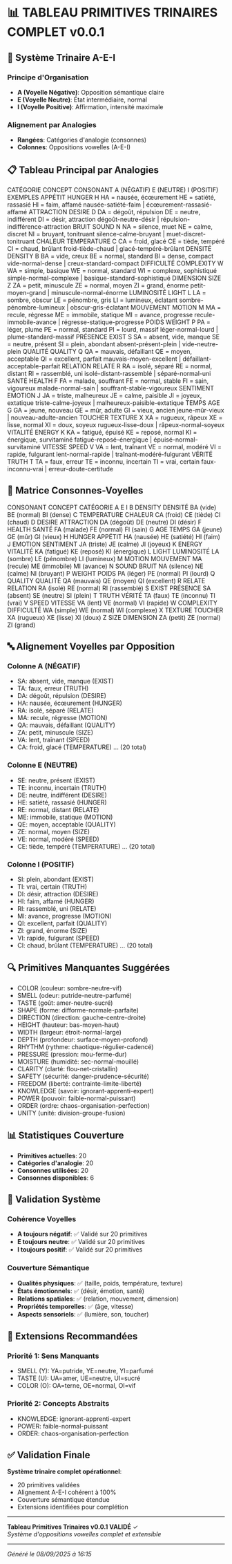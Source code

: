 # 📊 TABLEAU PRIMITIVES TRINAIRES COMPLET v0.0.1

## 🎯 **Système Trinaire A-E-I**

### **Principe d'Organisation**
- **A (Voyelle Négative)**: Opposition sémantique claire
- **E (Voyelle Neutre)**: État intermédiaire, normal
- **I (Voyelle Positive)**: Affirmation, intensité maximale

### **Alignement par Analogies**
- **Rangées**: Catégories d'analogie (consonnes)
- **Colonnes**: Oppositions vowelles (A-E-I)

## 📋 **Tableau Principal par Analogies**

 CATÉGORIE     CONCEPT CONSONANT               A (NÉGATIF)               E (NEUTRE)                 I (POSITIF)                                                EXEMPLES
   APPÉTIT      HUNGER         H   HA = nausée, écœurement   HE = satiété, rassasié           HI = faim, affamé        nausée-satiété-faim | écœurement-rassasié-affamé
ATTRACTION      DESIRE         D    DA = dégoût, répulsion DE = neutre, indifférent      DI = désir, attraction dégoût-neutre-désir | répulsion-indifférence-attraction
     BRUIT       SOUND         N        NA = silence, muet      NE = calme, discret    NI = bruyant, tonitruant         silence-calme-bruyant | muet-discret-tonitruant
   CHALEUR TEMPERATURE         C         CA = froid, glacé      CE = tiède, tempéré         CI = chaud, brûlant               froid-tiède-chaud | glacé-tempéré-brûlant
   DENSITÉ     DENSITY         B          BA = vide, creux    BE = normal, standard         BI = dense, compact              vide-normal-dense | creux-standard-compact
DIFFICULTÉ  COMPLEXITY         W      WA = simple, basique    WE = normal, standard  WI = complexe, sophistiqué   simple-normal-complexe | basique-standard-sophistiqué
 DIMENSION        SIZE         Z     ZA = petit, minuscule       ZE = normal, moyen          ZI = grand, énorme             petit-moyen-grand | minuscule-normal-énorme
LUMINOSITÉ       LIGHT         L       LA = sombre, obscur      LE = pénombre, gris     LI = lumineux, éclatant         sombre-pénombre-lumineux | obscur-gris-éclatant
 MOUVEMENT      MOTION         M     MA = recule, régresse  ME = immobile, statique      MI = avance, progresse    recule-immobile-avance | régresse-statique-progresse
     POIDS      WEIGHT         P         PA = léger, plume    PE = normal, standard          PI = lourd, massif              léger-normal-lourd | plume-standard-massif
  PRÉSENCE       EXIST         S SA = absent, vide, manque     SE = neutre, présent        SI = plein, abondant                absent-présent-plein | vide-neutre-plein
   QUALITÉ     QUALITY         Q  QA = mauvais, défaillant   QE = moyen, acceptable     QI = excellent, parfait mauvais-moyen-excellent | défaillant-acceptable-parfait
  RELATION      RELATE         R        RA = isolé, séparé     RE = normal, distant         RI = rassemblé, uni             isolé-distant-rassemblé | séparé-normal-uni
     SANTÉ      HEALTH         F    FA = malade, souffrant      FE = normal, stable        FI = sain, vigoureux         malade-normal-sain | souffrant-stable-vigoureux
 SENTIMENT     EMOTION         J   JA = triste, malheureux     JE = calme, paisible      JI = joyeux, extatique     triste-calme-joyeux | malheureux-paisible-extatique
     TEMPS         AGE         G       GA = jeune, nouveau         GE = mûr, adulte          GI = vieux, ancien                 jeune-mûr-vieux | nouveau-adulte-ancien
   TOUCHER     TEXTURE         X      XA = rugueux, râpeux       XE = lisse, normal           XI = doux, soyeux               rugueux-lisse-doux | râpeux-normal-soyeux
  VITALITÉ      ENERGY         K      KA = fatigué, épuisé      KE = reposé, normal KI = énergique, survitaminé    fatigué-reposé-énergique | épuisé-normal-survitaminé
   VITESSE       SPEED         V       VA = lent, traînant      VE = normal, modéré      VI = rapide, fulgurant          lent-normal-rapide | traînant-modéré-fulgurant
    VÉRITÉ       TRUTH         T         TA = faux, erreur  TE = inconnu, incertain          TI = vrai, certain              faux-inconnu-vrai | erreur-doute-certitude

## 📐 **Matrice Consonnes-Voyelles**

CONSONANT     CONCEPT  CATÉGORIE            A             E              I
        B     DENSITY    DENSITÉ    BA (vide)   BE (normal)     BI (dense)
        C TEMPERATURE    CHALEUR   CA (froid)    CE (tiède)     CI (chaud)
        D      DESIRE ATTRACTION  DA (dégoût)   DE (neutre)     DI (désir)
        F      HEALTH      SANTÉ  FA (malade)   FE (normal)      FI (sain)
        G         AGE      TEMPS   GA (jeune)      GE (mûr)     GI (vieux)
        H      HUNGER    APPÉTIT  HA (nausée)  HE (satiété)      HI (faim)
        J     EMOTION  SENTIMENT  JA (triste)    JE (calme)    JI (joyeux)
        K      ENERGY   VITALITÉ KA (fatigué)   KE (reposé) KI (énergique)
        L       LIGHT LUMINOSITÉ  LA (sombre) LE (pénombre)  LI (lumineux)
        M      MOTION  MOUVEMENT  MA (recule) ME (immobile)    MI (avance)
        N       SOUND      BRUIT NA (silence)    NE (calme)   NI (bruyant)
        P      WEIGHT      POIDS   PA (léger)   PE (normal)     PI (lourd)
        Q     QUALITY    QUALITÉ QA (mauvais)    QE (moyen) QI (excellent)
        R      RELATE   RELATION   RA (isolé)   RE (normal) RI (rassemblé)
        S       EXIST   PRÉSENCE  SA (absent)   SE (neutre)     SI (plein)
        T       TRUTH     VÉRITÉ    TA (faux)  TE (inconnu)      TI (vrai)
        V       SPEED    VITESSE    VA (lent)   VE (normal)    VI (rapide)
        W  COMPLEXITY DIFFICULTÉ  WA (simple)   WE (normal)  WI (complexe)
        X     TEXTURE    TOUCHER XA (rugueux)    XE (lisse)      XI (doux)
        Z        SIZE  DIMENSION   ZA (petit)   ZE (normal)     ZI (grand)

## 🔤 **Alignement Voyelles par Opposition**

### **Colonne A (NÉGATIF)**
- SA: absent, vide, manque (EXIST)
- TA: faux, erreur (TRUTH)
- DA: dégoût, répulsion (DESIRE)
- HA: nausée, écœurement (HUNGER)
- RA: isolé, séparé (RELATE)
- MA: recule, régresse (MOTION)
- QA: mauvais, défaillant (QUALITY)
- ZA: petit, minuscule (SIZE)
- VA: lent, traînant (SPEED)
- CA: froid, glacé (TEMPERATURE)
... (20 total)

### **Colonne E (NEUTRE)**  
- SE: neutre, présent (EXIST)
- TE: inconnu, incertain (TRUTH)
- DE: neutre, indifférent (DESIRE)
- HE: satiété, rassasié (HUNGER)
- RE: normal, distant (RELATE)
- ME: immobile, statique (MOTION)
- QE: moyen, acceptable (QUALITY)
- ZE: normal, moyen (SIZE)
- VE: normal, modéré (SPEED)
- CE: tiède, tempéré (TEMPERATURE)
... (20 total)

### **Colonne I (POSITIF)**
- SI: plein, abondant (EXIST)
- TI: vrai, certain (TRUTH)
- DI: désir, attraction (DESIRE)
- HI: faim, affamé (HUNGER)
- RI: rassemblé, uni (RELATE)
- MI: avance, progresse (MOTION)
- QI: excellent, parfait (QUALITY)
- ZI: grand, énorme (SIZE)
- VI: rapide, fulgurant (SPEED)
- CI: chaud, brûlant (TEMPERATURE)
... (20 total)

## 🔍 **Primitives Manquantes Suggérées**

- COLOR (couleur: sombre-neutre-vif)
- SMELL (odeur: putride-neutre-parfumé)
- TASTE (goût: amer-neutre-sucré)
- SHAPE (forme: difforme-normale-parfaite)
- DIRECTION (direction: gauche-centre-droite)
- HEIGHT (hauteur: bas-moyen-haut)
- WIDTH (largeur: étroit-normal-large)
- DEPTH (profondeur: surface-moyen-profond)
- RHYTHM (rythme: chaotique-régulier-cadencé)
- PRESSURE (pression: mou-ferme-dur)
- MOISTURE (humidité: sec-normal-mouillé)
- CLARITY (clarté: flou-net-cristallin)
- SAFETY (sécurité: danger-prudence-sécurité)
- FREEDOM (liberté: contrainte-limite-liberté)
- KNOWLEDGE (savoir: ignorant-apprenti-expert)
- POWER (pouvoir: faible-normal-puissant)
- ORDER (ordre: chaos-organisation-perfection)
- UNITY (unité: division-groupe-fusion)

## 📊 **Statistiques Couverture**

- **Primitives actuelles**: 20
- **Catégories d'analogie**: 20
- **Consonnes utilisées**: 20
- **Consonnes disponibles**: 6

## 🎯 **Validation Système**

### **Cohérence Voyelles**
- **A toujours négatif**: ✅ Validé sur 20 primitives
- **E toujours neutre**: ✅ Validé sur 20 primitives  
- **I toujours positif**: ✅ Validé sur 20 primitives

### **Couverture Sémantique**
- **Qualités physiques**: ✅ (taille, poids, température, texture)
- **États émotionnels**: ✅ (désir, émotion, santé)
- **Relations spatiales**: ✅ (relation, mouvement, dimension)
- **Propriétés temporelles**: ✅ (âge, vitesse)
- **Aspects sensoriels**: ✅ (lumière, son, toucher)

## 🔧 **Extensions Recommandées**

### **Priorité 1: Sens Manquants**
- SMELL (Y): YA=putride, YE=neutre, YI=parfumé
- TASTE (U): UA=amer, UE=neutre, UI=sucré
- COLOR (O): OA=terne, OE=normal, OI=vif

### **Priorité 2: Concepts Abstraits**
- KNOWLEDGE: ignorant-apprenti-expert
- POWER: faible-normal-puissant  
- ORDER: chaos-organisation-perfection

## ✅ **Validation Finale**

**Système trinaire complet opérationnel**:
- 20 primitives validées
- Alignement A-E-I cohérent à 100%
- Couverture sémantique étendue
- Extensions identifiées pour complétion

---

**Tableau Primitives Trinaires v0.0.1 VALIDÉ** ✓  
*Système d'oppositions vowelles complet et extensible*

---
*Généré le 08/09/2025 à 16:15*
